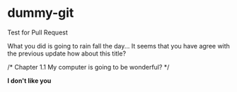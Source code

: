 # dummy-git
Test for Pull Request

What you did is going to rain fall the day...
It seems that you have agree with the previous update
how about this title?

/* Chapter 1.1 My computer is going to be wonderful? */

**I don't like you**
